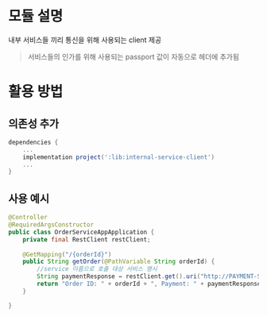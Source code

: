 # 모듈 설명
내부 서비스들 끼리 통신을 위해 사용되는 client 제공
> 서비스들의 인가를 위해 사용되는 passport 값이 자동으로 헤더에 추가됨

# 활용 방법
## 의존성 추가
```groovy
dependencies {
    ...
    implementation project(':lib:internal-service-client')
    ...
}
```
## 사용 예시
```java
@Controller
@RequiredArgsConstructor
public class OrderServiceAppApplication {
    private final RestClient restClient;
    
    @GetMapping("/{orderId}")
    public String getOrder(@PathVariable String orderId) {
        //service 이름으로 호출 대상 서비스 명시
        String paymentResponse = restClient.get().uri("http://PAYMENT-SERVICE/payments/" + orderId).retrieve().body(String.class);//restTemplate.getForObject("http://PAYMENT-SERVICE/payments/" + orderId, String.class);
        return "Order ID: " + orderId + ", Payment: " + paymentResponse;
    }

}
```